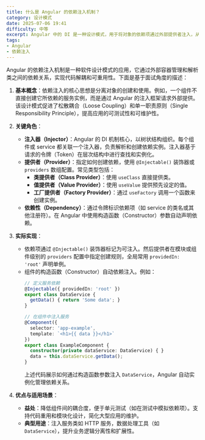 ```yaml
---
title: 什么是 Angular 的依赖注入机制？
category: 设计模式
date: 2025-07-06 19:41
difficulty: 中等
excerpt: Angular 中的 DI 是一种设计模式，用于将对象的依赖项通过外部提供者注入，从而实现松耦合和代码可维护性。
tags:
- Angular
- 依赖注入
---
```

Angular 的依赖注入机制是一种软件设计模式的应用，它通过外部容器管理和解析类之间的依赖关系，实现代码解耦和可重用性。下面是基于面试角度的描述：

1.  **基本概念**：依赖注入的核心思想是分离对象的创建和使用。例如，一个组件不直接创建它所依赖的服务实例，而是通过 Angular 的注入框架请求外部提供。该设计模式促进了松散耦合（Loose Coupling）和单一职责原则（Single Responsibility Principle），提高应用的可测试性和可维护性。

2.  **关键角色**：
    -   **注入器（Injector）**：Angular 的 DI 机制核心，以树状结构组织。每个组件或 service 都关联一个注入器，负责解析和创建依赖实例。注入器基于请求的令牌（Token）在层次结构中进行查找和实例化。
    -   **提供者（Provider）**：指定如何创建依赖，使用 `@Injectable()` 装饰器或 `providers` 数组配置。常见类型包括：
        -   **类提供者（Class Provider）**：使用 `useClass` 直接提供类。
        -   **值提供者（Value Provider）**：使用 `useValue` 提供预先设定的值。
        -   **工厂提供者（Factory Provider）**：通过 `useFactory` 调用一个函数来创建实例。
    -   **依赖性（Dependency）**：通过令牌标识依赖项（如 service 的类名或其他注册符）。在 Angular 中使用构造函数（Constructor）参数自动声明依赖。

3.  **实际实现**：
    -   依赖项通过 `@Injectable()` 装饰器标记为可注入。然后提供者在模块或组件级别的 `providers` 配置中指定创建规则，全局常用 `providedIn: 'root'` 声明单例。
    -   组件的构造函数（Constructor）自动依赖注入。例如：
        ```typescript
        // 定义服务依赖
        @Injectable({ providedIn: 'root' })
        export class DataService {
          getData() { return 'Some data'; }
        }
        
        // 在组件中注入服务
        @Component({
          selector: 'app-example',
          template: `<h1>{{ data }}</h1>`
        })
        export class ExampleComponent {
          constructor(private dataService: DataService) { }
          data = this.dataService.getData();
        }
        ```
        上述代码展示如何通过构造函数参数注入 `DataService`，Angular 自动实例化管理依赖关系。

4.  **优点与适用场景**：
    -   **益处**：降低组件间的耦合度，便于单元测试（如在测试中模拟依赖项）。支持代码重用和模块化设计，简化大型应用的维护。
    -   **典型用途**：注入服务类如 HTTP 服务，数据处理工具（如 `DataService`），提升业务逻辑分离性和扩展性。
